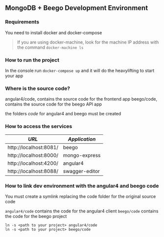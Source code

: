 ## MongoDB + Beego Development Environment

### Requirements
You need to install docker and docker-compose

> If you are using docker-machine, look for the machine IP address with the command `docker-machine ls`

### How to run the project
In the console run `docker-compose up` and it will do the heavylifting to start your app

### Where is the source code?
angular4/code, contains the source code for the frontend app
beego/code, contains the source code for the beego API app

the folders *code* for angular4 and beego must be created

### How to access the services

| *URL* | *Application* |
|---  | ----------- |
| http://localhost:8081/ | beego          |
| http://localhost:8000/ | mongo-express  |
| http://localhost:4200/ | angular4       |
| http://localhost:8088/ | swagger-editor |

### How to link dev environment with the angular4 and beego code
You must create a symlink replacing the code folder for the original source code

`angular4/code` contains the code for the angular4 client
`beego/code` contains the code for the beego project

```
ln -s <path to your project> angular4/code
ln -s <path to your project> beego/code
```
